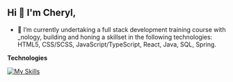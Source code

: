 ## Hi 👋 I'm Cheryl,

- 🔭 I’m currently undertaking a full stack development training course with _nology, building and honing a skillset in the following technologies: HTML5, CSS/SCSS, JavaScript/TypeScript, React, Java, SQL, Spring.

**Technologies**

[![My Skills](https://skillicons.dev/icons?i=html,css,sass,js,ts,react,java,spring&theme=light)](https://skillicons.dev)

